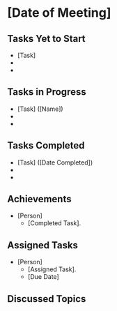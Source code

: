 # [Date of Meeting]

## Tasks Yet to Start

* [Task]
*
*

## Tasks in Progress

* [Task] ([Name])
*
*

## Tasks Completed

* [Task] ([Date Completed])
*
*

## Achievements

* [Person]
    * [Completed Task].
    
## Assigned Tasks

* [Person]
    * [Assigned Task].
    * [Due Date]

## Discussed Topics

